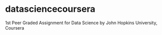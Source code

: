 # datasciencecoursera
1st Peer Graded Assignment for Data Science by John Hopkins University, Coursera
